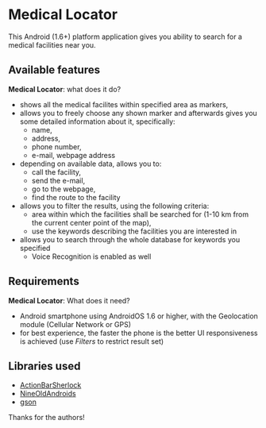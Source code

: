 # Medical Locator

This Android (1.6+) platform application gives you ability to search for a medical facilities near you.

## Available features

**Medical Locator**: what does it do?

* shows all the medical facilites within specified area as markers,
* allows you to freely choose any shown marker and afterwards gives you some detailed information about it, specifically:
     * name,
     * address,
     * phone number,
     * e-mail, webpage address
* depending on available data, allows you to:
     * call the facility,
     * send the e-mail,
     * go to the webpage,
     * find the route to the facility
* allows you to filter the results, using the following criteria:
     * area within which the facilities shall be searched for (1-10 km from the current center point of the map),
     * use the keywords describing the facilities you are interested in
* allows you to search through the whole database for keywords you specified
     * Voice Recognition is enabled as well

## Requirements

**Medical Locator**: What does it need?

* Android smartphone using AndroidOS 1.6 or higher, with the Geolocation module (Cellular Network or GPS)
* for best experience, the faster the phone is the better UI responsiveness is achieved (use *Filters* to restrict result set)

## Libraries used

* [ActionBarSherlock](http://actionbarsherlock.com/)
* [NineOldAndroids](http://nineoldandroids.com/)
* [gson](http://code.google.com/p/google-gson/)

Thanks for the authors!